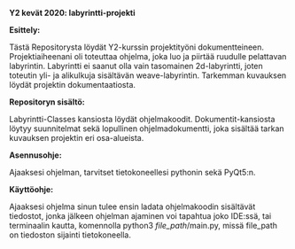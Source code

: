 **Y2 kevät 2020: labyrintti-projekti**

**Esittely:**

Tästä Repositorysta löydät Y2-kurssin projektityöni dokumentteineen. Projektiaiheenani oli toteuttaa ohjelma,
joka luo ja piirtää ruudulle pelattavan labyrintin. Labyrintti ei saanut olla vain tasomainen 2d-labyrintti, joten 
toteutin yli- ja alikulkuja sisältävän weave-labyrintin. Tarkemman kuvauksen löydät projektin dokumentaatiosta.

**Repositoryn sisältö:**

Labyrintti-Classes kansiosta löydät ohjelmakoodit. Dokumentit-kansiosta löytyy suunnitelmat sekä lopullinen ohjelmadokumentti,
joka sisältää tarkan kuvauksen projektin eri osa-alueista.

**Asennusohje:** 

Ajaaksesi ohjelman, tarvitset tietokoneellesi pythonin sekä PyQt5:n.

**Käyttöohje:**

Ajaaksesi ohjelma sinun tulee ensin ladata ohjelmakoodin sisältävät tiedostot, jonka jälkeen ohjelman ajaminen voi tapahtua  joko IDE:ssä,
tai terminaalin kautta, komennolla python3 *file_path*/main.py, missä file_path on tiedoston sijainti tietokoneella.
